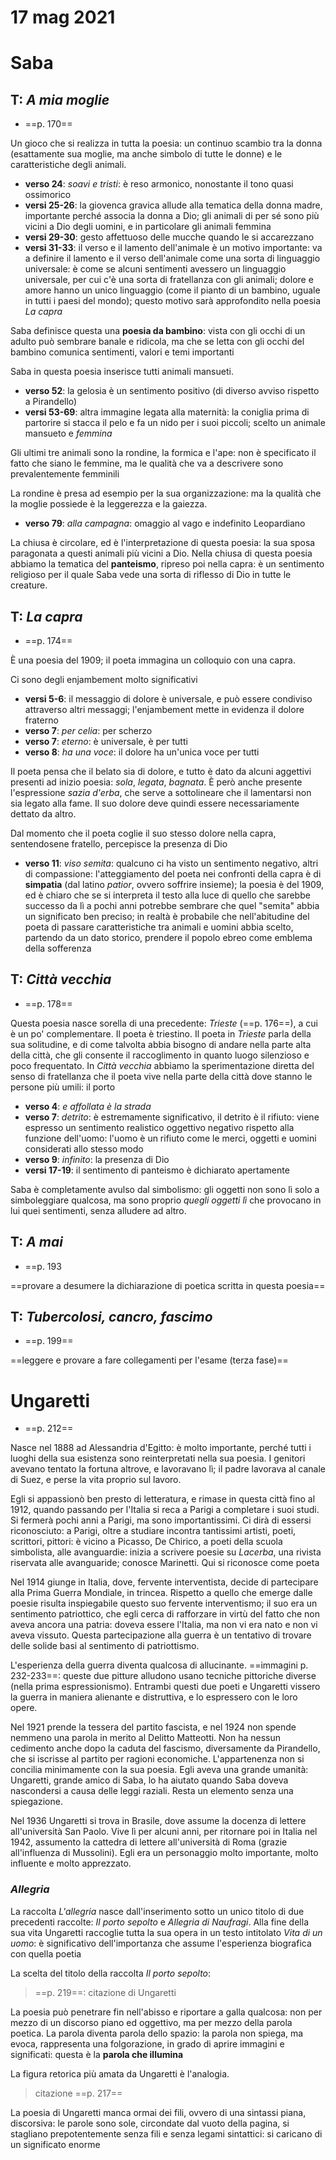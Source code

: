 # 17 mag 2021

# Saba

## T: *A mia moglie*

- ==p. 170==

Un gioco che si realizza in tutta la poesia: un continuo scambio tra la donna (esattamente sua moglie, ma anche simbolo di tutte le donne) e le caratteristiche degli animali.

- **verso 24**: *soavi e tristi*: è reso armonico, nonostante il tono quasi ossimorico
- **versi 25-26**: la giovenca gravica allude alla tematica della donna madre, importante perché associa la donna a Dio; gli animali di per sé sono più vicini a Dio degli uomini, e in particolare gli animali femmina
- **versi 29-30**: gesto affettuoso delle mucche quando le si accarezzano
- **versi 31-33**: il verso e il lamento dell'animale è un motivo importante: va a definire il lamento e il verso dell'animale come una sorta di linguaggio universale: è come se alcuni sentimenti avessero un linguaggio universale, per cui c'è una sorta di fratellanza con gli animali; dolore e amore hanno un unico linguaggio (come il pianto di un bambino, uguale in tutti i paesi del mondo); questo motivo sarà approfondito nella poesia *La capra*

Saba definisce questa una **poesia da bambino**: vista con gli occhi di un adulto può sembrare banale e ridicola, ma che se letta con gli occhi del bambino comunica sentimenti, valori e temi importanti

Saba in questa poesia inserisce tutti animali mansueti.

- **verso 52**: la gelosia è un sentimento positivo (di diverso avviso rispetto a Pirandello)
- **versi 53-69**: altra immagine legata alla maternità: la coniglia prima di partorire si stacca il pelo e fa un nido per i suoi piccoli; scelto un animale mansueto e _femmina_

Gli ultimi tre animali sono la rondine, la formica e l'ape: non è specificato il fatto che siano le femmine, ma le qualità che va a descrivere sono prevalentemente femminili

La rondine è presa ad esempio per la sua organizzazione: ma la qualità che la moglie possiede è la leggerezza e la gaiezza.

- **verso 79**: _alla campagna_: omaggio al vago e indefinito Leopardiano

La chiusa è circolare, ed è l'interpretazione di questa poesia: la sua sposa paragonata a questi animali più vicini a Dio.
Nella chiusa di questa poesia abbiamo la tematica del **panteismo**, ripreso poi nella capra: è un sentimento religioso per il quale Saba vede una sorta di riflesso di Dio in tutte le creature.

## T: _La capra_

- ==p. 174==

È una poesia del 1909; il poeta immagina un colloquio con una capra.

Ci sono degli enjambement molto significativi

- **versi 5-6**: il messaggio di dolore è universale, e può essere condiviso attraverso altri messaggi; l'enjambement mette in evidenza il dolore fraterno
- **verso 7**: *per celia*: per scherzo
- **verso 7**: *eterno*: è universale, è per tutti
- **verso 8**: *ha una voce*: il dolore ha un'unica voce per tutti

Il poeta pensa che il belato sia di dolore, e tutto è dato da alcuni aggettivi presenti ad inizio poesia: *sola*, *legata*, *bagnata*.
È però anche presente l'espressione *sazia d'erba*, che serve a sottolineare che il lamentarsi non sia legato alla fame. Il suo dolore deve quindi essere necessariamente dettato da altro.

Dal momento che il poeta coglie il suo stesso dolore nella capra, sentendosene fratello, percepisce la presenza di Dio

- **verso 11**: *viso semita*: qualcuno ci ha visto un sentimento negativo, altri di compassione: l'atteggiamento del poeta nei confronti della capra è di **simpatia** (dal latino *patior*, ovvero soffrire insieme); la poesia è del 1909, ed è chiaro che se si interpreta il testo alla luce di quello che sarebbe successo da lì a pochi anni potrebbe sembrare che quel "semita" abbia un significato ben preciso; in realtà è probabile che nell'abitudine del poeta di passare caratteristiche tra animali e uomini abbia scelto, partendo da un dato storico, prendere il popolo ebreo come emblema della sofferenza

## T: _Città vecchia_
- ==p. 178==

Questa poesia nasce sorella di una precedente: _Trieste_ (==p. 176==), a cui è un po' complementare. Il poeta è triestino.
Il poeta in _Trieste_ parla della sua solitudine, e di come talvolta abbia bisogno di andare nella parte alta della città, che gli consente il raccoglimento in quanto luogo silenzioso e poco frequentato.
In _Città vecchia_ abbiamo la sperimentazione diretta del senso di fratellanza che il poeta vive nella parte della città dove stanno le persone più umili: il porto

- **verso 4**: _e affollata è la strada_
- **verso 7**: *detrito*: è estremamente significativo, il detrito è il rifiuto: viene espresso un sentimento realistico oggettivo negativo rispetto alla funzione dell'uomo: l'uomo è un rifiuto come le merci, oggetti e uomini considerati allo stesso modo
- **verso 9**: _infinito_: la presenza di Dio
- **versi 17-19**: il sentimento di panteismo è dichiarato apertamente

Saba è completamente avulso dal simbolismo: gli oggetti non sono lì solo a simboleggiare qualcosa, ma sono proprio _quegli oggetti lì_ che provocano in lui quei sentimenti, senza alludere ad altro.

## T: _A mai_
- ==p. 193

==provare a desumere la dichiarazione di poetica scritta in questa poesia==

## T: _Tubercolosi, cancro, fascimo_
- ==p. 199==

==leggere e provare a fare collegamenti per l'esame (terza fase)==

# Ungaretti

- ==p. 212==

Nasce nel 1888 ad Alessandria d'Egitto: è molto importante, perché tutti i luoghi della sua esistenza sono reinterpretati nella sua poesia.
I genitori avevano tentato la fortuna altrove, e lavoravano lì; il padre lavorava al canale di Suez, e perse la vita proprio sul lavoro.

Egli si appassionò ben presto di letteratura, e rimase in questa città fino al 1912, quando passando per l'Italia si reca a Parigi a completare i suoi studi.
Si fermerà pochi anni a Parigi, ma sono importantissimi. Ci dirà di essersi riconosciuto: a Parigi, oltre a studiare incontra tantissimi artisti, poeti, scrittori, pittori: è vicino a Picasso, De Chirico, a poeti della scuola simbolista, alle avanguardie: inizia a scrivere poesie su _Lacerba_, una rivista riservata alle avanguaride; conosce Marinetti.
Qui si riconosce come poeta

Nel 1914 giunge in Italia, dove, fervente interventista, decide di partecipare alla Prima Guerra Mondiale, in trincea.
Rispetto a quello che emerge dalle poesie risulta inspiegabile questo suo fervente interventismo; il suo era un sentimento patriottico, che egli cerca di rafforzare in virtù del fatto che non aveva ancora una patria: doveva essere l'Italia, ma non vi era nato e non vi aveva vissuto.
Questa partecipazione alla guerra è un tentativo di trovare delle solide basi al sentimento di patriottismo.

L'esperienza della guerra diventa qualcosa di allucinante.
==immagini p. 232-233==: queste due pitture alludono usano tecniche pittoriche diverse (nella prima espressionismo). Entrambi questi due poeti e Ungaretti vissero la guerra in maniera alienante e distruttiva, e lo espressero con le loro opere.

Nel 1921 prende la tessera del partito fascista, e nel 1924 non spende nemmeno una parola in merito al Delitto Matteotti.
Non ha nessun cedimento anche dopo la caduta del fascismo, diversamente da Pirandello, che si iscrisse al partito per ragioni economiche.
L'appartenenza non si concilia minimamente con la sua poesia. Egli aveva una grande umanità: Ungaretti, grande amico di Saba, lo ha aiutato quando Saba doveva nascondersi a causa delle leggi raziali. Resta un elemento senza una spiegazione.

Nel 1936 Ungaretti si trova in Brasile, dove assume la docenza di lettere all'università San Paolo. Vive lì per alcuni anni, per ritornare poi in Italia nel 1942, assumento la cattedra di lettere all'università di Roma (grazie all'influenza di Mussolini).
Egli era un personaggio molto importante, molto influente e molto apprezzato.

### *Allegria*

La raccolta _L'allegria_ nasce dall'inserimento sotto un unico titolo di due precedenti raccolte: _Il porto sepolto_ e _Allegria di Naufragi_. Alla fine della sua vita Ungaretti raccoglie tutta la sua opera in un testo intitolato _Vita di un uomo_: è significativo dell'importanza che assume l'esperienza biografica con quella poetia

La scelta del titolo della raccolta _Il porto sepolto_:
> ==p. 219==: citazione di Ungaretti

La poesia può penetrare fin nell'abisso e riportare a galla qualcosa: non per mezzo di un discorso piano ed oggettivo, ma per mezzo della parola poetica.
La parola diventa parola dello spazio: la parola non spiega, ma evoca, rappresenta una folgorazione, in grado di aprire immagini e significati: questa è la **parola che illumina**

La figura retorica più amata da Ungaretti è l'analogia.
> citazione ==p. 217==

La poesia di Ungaretti manca ormai dei fili, ovvero di una sintassi piana, discorsiva: le parole sono sole, circondate dal vuoto della pagina, si stagliano prepotentemente senza fili e senza legami sintattici: si caricano di un significato enorme